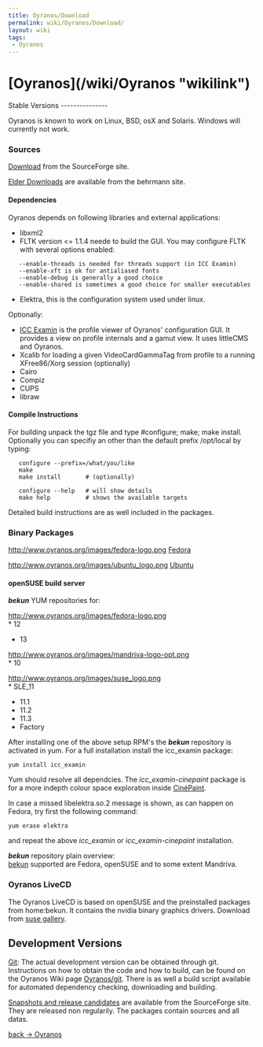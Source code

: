 ```yaml
---
title: Oyranos/Download
permalink: wiki/Oyranos/Download/
layout: wiki
tags:
 - Oyranos
---
```


<h1>
[Oyranos](/wiki/Oyranos "wikilink")

</h1>
Stable Versions
---------------

Oyranos is known to work on Linux, BSD, osX and Solaris. Windows will
currently not work.

### Sources

[Download](http://sourceforge.net/project/showfiles.php?group_id=177017&package_id=203716)
from the SourceForge site.

[Elder
Downloads](http://www.behrmann.name/index.php?option=com_content&task=view&id=34&Itemid=68)
are available from the behrmann site.

#### Dependencies

Oyranos depends on following libraries and external applications:

-   libxml2
-   FLTK version &lt;= 1.1.4 neede to build the GUI. You may configure
    FLTK with several options enabled:

`   --enable-threads is needed for threads support (in ICC Examin)`  
`   --enable-xft is ok for antialiased fonts`  
`   --enable-debug is generally a good choice`  
`   --enable-shared is sometimes a good choice for smaller executables`

-   Elektra, this is the configuration system used under linux.

Optionally:

-   [ICC Examin](/wiki/ICC_Examin/Download "wikilink") is the profile viewer
    of Oyranos' configuration GUI. It provides a view on profile
    internals and a gamut view. It uses littleCMS and Oyranos.
-   Xcalib for loading a given VideoCardGammaTag from profile to a
    running XFree86/Xorg session (optionally)
-   Cairo
-   Compiz
-   CUPS
-   libraw

#### Compile Instructions

For building unpack the tgz file and type \#configure; make; make
install. Optionally you can specifiy an other than the default prefix
/opt/local by typing:

`   configure --prefix=/what/you/like`  
`   make`  
`   make install       # (optionally)`

`   configure --help   # will show details`  
`   make help          # shows the available targets`

Detailed build instructions are as well included in the packages.

### Binary Packages

<http://www.oyranos.org/images/fedora-logo.png>
[Fedora](https://admin.fedoraproject.org/pkgdb/acls/name/oyranos)

<http://www.oyranos.org/images/ubuntu_logo.png>
[Ubuntu](http://www.ubuntuupdates.org/oyranos)

#### openSUSE build server

***bekun*** YUM repositories for:

<http://www.oyranos.org/images/fedora-logo.png>  
\* 12

-   13

<http://www.oyranos.org/images/mandriva-logo-opt.png>  
\* 10

<http://www.oyranos.org/images/suse_logo.png>  
\* SLE\_11

-   11.1
-   11.2
-   11.3
-   Factory

After installing one of the above setup RPM's the ***bekun*** repository
is activated in yum. For a full installation install the icc\_examin
package:

`yum install icc_examin`

Yum should resolve all dependcies. The *icc\_examin-cinepaint* package
is for a more indepth colour space exploration inside
[CinéPaint](/wiki/CinePaint "wikilink").

In case a missed libelektra.so.2 message is shown, as can happen on
Fedora, try first the following command:

`yum erase elektra`

and repeat the above *icc\_examin* or *icc\_examin-cinepaint*
installation.

***bekun*** repository plain overview:  
[bekun](http://download.opensuse.org/repositories/home:/bekun/)
supported are Fedora, openSUSE and to some extent Mandriva.

### Oyranos LiveCD

The Oyranos LiveCD is based on openSUSE and the preinstalled packages
from home:bekun. It contains the nvidia binary graphics drivers.
Download from [suse gallery](http://susegallery.com/a/8Kr6tw/oyranos).

Development Versions
--------------------

[Git](/wiki/Oyranos/git "wikilink"): The actual development version can be
obtained through git. Instructions on how to obtain the code and how to
build, can be found on the Oyranos Wiki page
[Oyranos/git](/wiki/Oyranos/git "wikilink"). There is as well a build script
available for automated dependency checking, downloading and building.

[Snapshots and release
candidates](https://sourceforge.net/project/showfiles.php?group_id=177017)
are available from the SourceForge site. They are released non
regularily. The packages contain sources and all datas.

[back -&gt; Oyranos](/wiki/Oyranos "wikilink")
